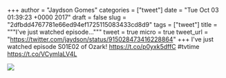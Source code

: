 
+++
author = "Jaydson Gomes"
categories = ["tweet"]
date = "Tue Oct 03 01:39:23 +0000 2017"
draft = false
slug = "2dfbdd4767781e66ed94ef1725115083433cd8d9"
tags = ["tweet"]
title = """I've just watched episode..."""
tweet = true
micro = true
tweet_url = "https://twitter.com/jaydson/status/915028473416228864"
+++
I've just watched episode S01E02 of Ozark! https://t.co/p0yxk5dffC #tvtime https://t.co/VCymlaLV4L

![](/images/tweet-media/915028473416228864-DLLVi9cWkAAtL8s.jpg)